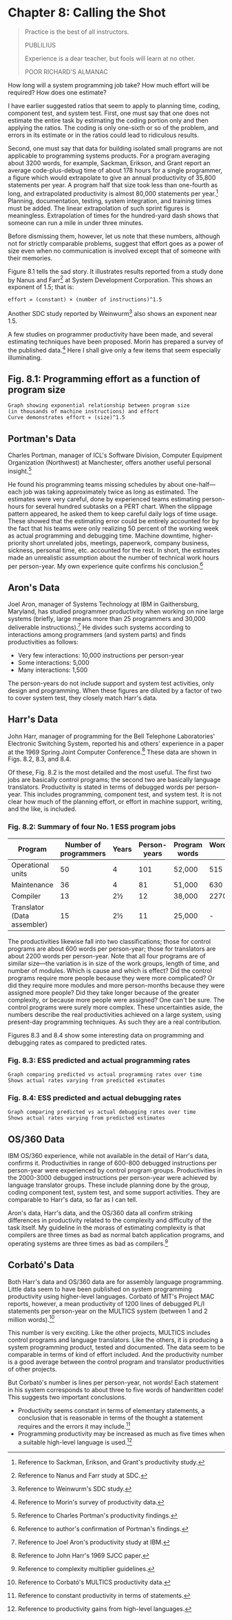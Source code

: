# Chapter 8: Calling the Shot

> Practice is the best of all instructors.
>
> PUBLILIUS
>
> Experience is a dear teacher, but fools will learn at no other.
>
> POOR RICHARD'S ALMANAC

How long will a system programming job take? How much effort will be required? How does one estimate?

I have earlier suggested ratios that seem to apply to planning time, coding, component test, and system test. First, one must say that one does not estimate the entire task by estimating the coding portion only and then applying the ratios. The coding is only one-sixth or so of the problem, and errors in its estimate or in the ratios could lead to ridiculous results.

Second, one must say that data for building isolated small programs are not applicable to programming systems products. For a program averaging about 3200 words, for example, Sackman, Erikson, and Grant report an average code-plus-debug time of about 178 hours for a single programmer, a figure which would extrapolate to give an annual productivity of 35,800 statements per year. A program half that size took less than one-fourth as long, and extrapolated productivity is almost 80,000 statements per year.[^1] Planning, documentation, testing, system integration, and training times must be added. The linear extrapolation of such sprint figures is meaningless. Extrapolation of times for the hundred-yard dash shows that someone can run a mile in under three minutes.

[^1]: Reference to Sackman, Erikson, and Grant's productivity study.

Before dismissing them, however, let us note that these numbers, although not for strictly comparable problems, suggest that effort goes as a power of size even when no communication is involved except that of someone with their memories.

Figure 8.1 tells the sad story. It illustrates results reported from a study done by Nanus and Farr[^2] at System Development Corporation. This shows an exponent of 1.5; that is:

[^2]: Reference to Nanus and Farr study at SDC.

```text
effort = (constant) × (number of instructions)^1.5
```

Another SDC study reported by Weinwurm[^3] also shows an exponent near 1.5.

[^3]: Reference to Weinwurm's SDC study.

A few studies on programmer productivity have been made, and several estimating techniques have been proposed. Morin has prepared a survey of the published data.[^4] Here I shall give only a few items that seem especially illuminating.

[^4]: Reference to Morin's survey of productivity data.

## Fig. 8.1: Programming effort as a function of program size

```text
Graph showing exponential relationship between program size
(in thousands of machine instructions) and effort
Curve demonstrates effort ∝ (size)^1.5
```

## Portman's Data

Charles Portman, manager of ICL's Software Division, Computer Equipment Organization (Northwest) at Manchester, offers another useful personal insight.[^5]

[^5]: Reference to Charles Portman's productivity findings.

He found his programming teams missing schedules by about one-half—each job was taking approximately twice as long as estimated. The estimates were very careful, done by experienced teams estimating person-hours for several hundred subtasks on a PERT chart. When the slippage pattern appeared, he asked them to keep careful daily logs of time usage. These showed that the estimating error could be entirely accounted for by the fact that his teams were only realizing 50 percent of the working week as actual programming and debugging time. Machine downtime, higher-priority short unrelated jobs, meetings, paperwork, company business, sickness, personal time, etc. accounted for the rest. In short, the estimates made an unrealistic assumption about the number of technical work hours per person-year. My own experience quite confirms his conclusion.[^6]

[^6]: Reference to author's confirmation of Portman's findings.

## Aron's Data

Joel Aron, manager of Systems Technology at IBM in Gaithersburg, Maryland, has studied programmer productivity when working on nine large systems (briefly, large means more than 25 programmers and 30,000 deliverable instructions).[^7] He divides such systems according to interactions among programmers (and system parts) and finds productivities as follows:

[^7]: Reference to Joel Aron's productivity study at IBM.

- Very few interactions: 10,000 instructions per person-year
- Some interactions: 5,000
- Many interactions: 1,500

The person-years do not include support and system test activities, only design and programming. When these figures are diluted by a factor of two to cover system test, they closely match Harr's data.

## Harr's Data

John Harr, manager of programming for the Bell Telephone Laboratories' Electronic Switching System, reported his and others' experience in a paper at the 1969 Spring Joint Computer Conference.[^8] These data are shown in Figs. 8.2, 8.3, and 8.4.

[^8]: Reference to John Harr's 1969 SJCC paper.

Of these, Fig. 8.2 is the most detailed and the most useful. The first two jobs are basically control programs; the second two are basically language translators. Productivity is stated in terms of debugged words per person-year. This includes programming, component test, and system test. It is not clear how much of the planning effort, or effort in machine support, writing, and the like, is included.

### Fig. 8.2: Summary of four No. 1 ESS program jobs

| Program | Number of programmers | Years | Person-years | Program words | Words/person-year |
|---------|----------------------|-------|-----------|---------------|----------------|
| Operational units | 50 | 4 | 101 | 52,000 | 515 |
| Maintenance | 36 | 4 | 81 | 51,000 | 630 |
| Compiler | 13 | 2½ | 12 | 38,000 | 2270 |
| Translator (Data assembler) | 15 | 2½ | 11 | 25,000 | - |

The productivities likewise fall into two classifications; those for control programs are about 600 words per person-year; those for translators are about 2200 words per person-year. Note that all four programs are of similar size—the variation is in size of the work groups, length of time, and number of modules. Which is cause and which is effect? Did the control programs require more people because they were more complicated? Or did they require more modules and more person-months because they were assigned more people? Did they take longer because of the greater complexity, or because more people were assigned? One can't be sure. The control programs were surely more complex. These uncertainties aside, the numbers describe the real productivities achieved on a large system, using present-day programming techniques. As such they are a real contribution.

Figures 8.3 and 8.4 show some interesting data on programming and debugging rates as compared to predicted rates.

### Fig. 8.3: ESS predicted and actual programming rates

```text
Graph comparing predicted vs actual programming rates over time
Shows actual rates varying from predicted estimates
```

### Fig. 8.4: ESS predicted and actual debugging rates

```text
Graph comparing predicted vs actual debugging rates over time
Shows actual rates varying from predicted estimates
```

## OS/360 Data

IBM OS/360 experience, while not available in the detail of Harr's data, confirms it. Productivities in range of 600-800 debugged instructions per person-year were experienced by control program groups. Productivities in the 2000-3000 debugged instructions per person-year were achieved by language translator groups. These include planning done by the group, coding component test, system test, and some support activities. They are comparable to Harr's data, so far as I can tell.

Aron's data, Harr's data, and the OS/360 data all confirm striking differences in productivity related to the complexity and difficulty of the task itself. My guideline in the morass of estimating complexity is that compilers are three times as bad as normal batch application programs, and operating systems are three times as bad as compilers.[^9]

[^9]: Reference to complexity multiplier guidelines.

## Corbató's Data

Both Harr's data and OS/360 data are for assembly language programming. Little data seem to have been published on system programming productivity using higher-level languages. Corbató of MIT's Project MAC reports, however, a mean productivity of 1200 lines of debugged PL/I statements per person-year on the MULTICS system (between 1 and 2 million words).[^10]

[^10]: Reference to Corbató's MULTICS productivity data.

This number is very exciting. Like the other projects, MULTICS includes control programs and language translators. Like the others, it is producing a system programming product, tested and documented. The data seem to be comparable in terms of kind of effort included. And the productivity number is a good average between the control program and translator productivities of other projects.

But Corbató's number is lines per person-year, not words! Each statement in his system corresponds to about three to five words of handwritten code! This suggests two important conclusions.

- Productivity seems constant in terms of elementary statements, a conclusion that is reasonable in terms of the thought a statement requires and the errors it may include.[^11]
- Programming productivity may be increased as much as five times when a suitable high-level language is used.[^12]

[^11]: Reference to constant productivity in terms of statements.

[^12]: Reference to productivity gains from high-level languages.
